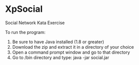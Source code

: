 # XpSocial
Social Network Kata Exercise

To run the program:

1. Be sure to have Java installed (1.8 or greater)
2. Download the zip and extract it in a directory of your choice
3. Open a command prompt window and go to that directory
4. Go to /bin directory and type:
    java -jar social.jar
